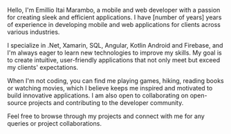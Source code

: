 Hello, I'm Emillio Itai Marambo, a mobile and web developer with a passion for creating sleek and efficient applications. I have [number of years] years of experience in developing mobile and web applications for clients across various industries. 

I specialize in .Net, Xamarin, SQL, Angular, Kotlin Android and Firebase, and I'm always eager to learn new technologies to improve my skills. My goal is to create intuitive, user-friendly applications that not only meet but exceed my clients' expectations.

When I'm not coding, you can find me playing games, hiking, reading books or watching movies, which I believe keeps me inspired and motivated to build innovative applications. I am also open to collaborating on open-source projects and contributing to the developer community.

Feel free to browse through my projects and connect with me for any queries or project collaborations. 

